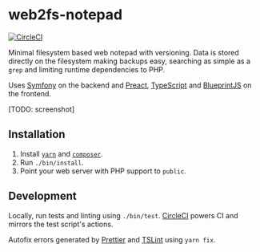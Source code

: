 web2fs-notepad
===============

[![CircleCI](https://circleci.com/gh/sushain97/web2fs-notepad/tree/master.svg?style=svg)](https://circleci.com/gh/sushain97/web2fs-notepad/tree/master)

Minimal filesystem based web notepad with versioning. Data is stored directly
on the filesystem making backups easy, searching as simple as a `grep` and
limiting runtime dependencies to PHP.

Uses [Symfony][1] on the backend and [Preact][2], [TypeScript][3] and
[BlueprintJS][4] on the frontend.

[TODO: screenshot]

Installation
------------

1. Install [`yarn`][5] and [`composer`][6].
1. Run `./bin/install`.
1. Point your web server with PHP support to `public`.

Development
-----------

Locally, run tests and linting using `./bin/test`. [CircleCI][7] powers CI
and mirrors the test script's actions.

Autofix errors generated by [Prettier][8] and [TSLint][9] using `yarn fix`.

[1]: https://symfony.com/
[2]: https://preactjs.com/
[3]: http://typescriptlang.org/
[4]: https://blueprintjs.com/
[5]: https://yarnpkg.com/
[6]: https://getcomposer.org/
[7]: https://circleci.com/
[8]: https://prettier.io/
[9]: https://palantir.github.io/tslint/
